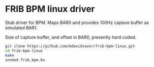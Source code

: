 FRIB BPM linux driver
=====================

Stub driver for BPM.
Maps BAR0 and provides 100Hz capture buffer as simulated BAR1.

Size of capture buffer, and offset in BAR0, presently hard coded.


```sh
git clone https://github.com/mdavidsaver/frib-bpm-linux.git
cd frib-bpm-linux
make
insmod frib_bpm.ko
```
